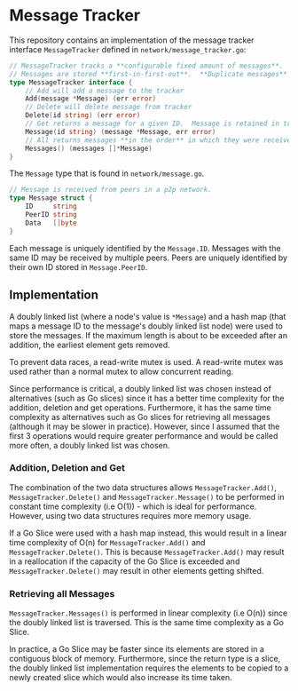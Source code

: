 # Message Tracker

This repository contains an implementation of the message tracker interface `MessageTracker` defined in `network/message_tracker.go`:

```go 
// MessageTracker tracks a **configurable fixed amount of messages**.
// Messages are stored **first-in-first-out**.  **Duplicate messages** should **not** be stored in the **queue**.
type MessageTracker interface {
	// Add will add a message to the tracker
	Add(message *Message) (err error)
	// Delete will delete message from tracker
	Delete(id string) (err error)
	// Get returns a message for a given ID.  Message is retained in tracker
	Message(id string) (message *Message, err error)
	// All returns messages **in the order** in which they were received
	Messages() (messages []*Message)
}
```

The `Message` type that is found in `network/message.go`.

```go 
// Message is received from peers in a p2p network.
type Message struct {
	ID     string
	PeerID string
	Data   []byte
}
```

Each message is uniquely identified by the `Message.ID`. Messages with the same ID may be received by multiple peers. Peers are uniquely identified by their own ID stored in `Message.PeerID`.

## Implementation

A doubly linked list (where a node's value is `*Message`) and a hash map (that maps a message ID to the message's doubly linked list node) were used to store the messages. If the maximum length is about to be exceeded after an addition, the earliest element gets removed.

To prevent data races, a read-write mutex is used. A read-write mutex was used rather than a normal mutex to allow concurrent reading.

Since performance is critical, a doubly linked list was chosen instead of alternatives (such as Go slices) since it has a better time complexity for the addition, deletion and get operations. Furthermore, it has the same time complexity as alternatives such as Go slices for retrieving all messages (although it may be slower in practice). However, since I assumed that the first 3 operations would require greater performance and would be called more often, a doubly linked list was chosen.

### Addition, Deletion and Get

The combination of the two data structures allows `MessageTracker.Add()`, `MessageTracker.Delete()` and `MessageTracker.Message()` to be performed in constant time complexity (i.e O(1)) - which is ideal for performance. However, using two data structures requires more memory usage.

If a Go Slice were used with a hash map instead, this would result in a linear time complexity of O(n) for `MessageTracker.Add()` and `MessageTracker.Delete()`. This is because `MessageTracker.Add()` may result in a reallocation if the capacity of the Go Slice is exceeded and `MessageTracker.Delete()` may result in other elements getting shifted.

### Retrieving all Messages

`MessageTracker.Messages()` is performed in linear complexity (i.e O(n)) since the doubly linked list is traversed. This is the same time complexity as a Go Slice.

In practice, a Go Slice may be faster since its elements are stored in a contiguous block of memory. Furthermore, since the return type is a slice, the doubly linked list implementation requires the elements to be copied to a newly created slice which would also increase its time taken.

